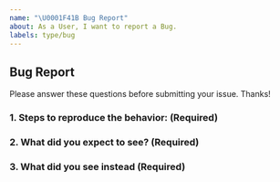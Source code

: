 ```yaml
---
name: "\U0001F41B Bug Report"
about: As a User, I want to report a Bug.
labels: type/bug
---
```


## Bug Report

Please answer these questions before submitting your issue. Thanks!

### 1. Steps to reproduce the behavior: (Required)

<!-- a step by step guide for reproducing the bug. -->

### 2. What did you expect to see? (Required)

### 3. What did you see instead (Required)




